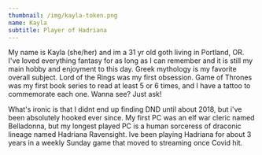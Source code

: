 ```yaml
---
thumbnail: /img/kayla-token.png
name: Kayla
subtitle: Player of Hadriana
---
```

My name is Kayla (she/her) and im a 31 yr old goth living in Portland, OR. 
I've loved everything fantasy for as long as I can remember and it is still my main hobby and enjoyment to this day. Greek mythology is my favorite overall subject. Lord of the Rings was my first obsession. Game of Thrones was my first book series to read at least 5 or 6 times, and I have a tattoo to commemorate each one. Wanna see? Just ask! 


What's ironic is that I didnt end up finding DND until about 2018, but i've been absolutely hooked ever since. 
My first PC was an elf war cleric named Belladonna, but my longest played PC is a human sorceress of draconic lineage named Hadriana Ravensight. Ive been playing Hadriana for about 3 years in a weekly Sunday game that moved to streaming once Covid hit.